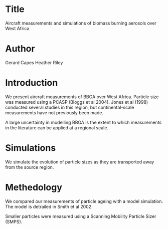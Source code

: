 # Title 
Aircraft measurements and simulations of biomass burning aerosols over West Africa

# Author
Gerard Capes
Heather Riley

# Introduction
We present aircraft measurements of BBOA over West Africa.
Particle size was measured using a PCASP (Bloggs et al 2004).
Jones et al (1998) conducted several studies in this region,
but continental-scale measurements have not previously been made.

A large uncertainty in modelling BBOA is the extent to which
measurements in the literature can be applied at a regional scale.

# Simulations
We simulate the evolution of particle sizes as they are transported
away from the source region.

# Methedology

We compared our measurements of particle ageing with a model simulation.
The model is detrailed in Smith et al 2002.

Smaller particles were measured using a Scanning Mobility Particle Sizer (SMPS).